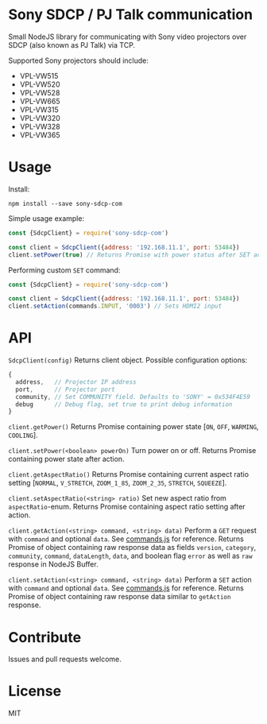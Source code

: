 Sony SDCP / PJ Talk communication
=================================

Small NodeJS library for communicating with Sony video projectors over SDCP (also known as PJ Talk) via TCP.

Supported Sony projectors should include:
* VPL-VW515
* VPL-VW520
* VPL-VW528
* VPL-VW665
* VPL-VW315
* VPL-VW320
* VPL-VW328
* VPL-VW365

Usage
=====

Install:
```
npm install --save sony-sdcp-com
```

Simple usage example:
```javascript
const {SdcpClient} = require('sony-sdcp-com')

const client = SdcpClient({address: '192.168.11.1', port: 53484})
client.setPower(true) // Returns Promise with power status after SET action
```

Performing custom `SET` command:
```javascript
const {SdcpClient} = require('sony-sdcp-com')

const client = SdcpClient({address: '192.168.11.1', port: 53484})
client.setAction(commands.INPUT, '0003') // Sets HDMI2 input
```

API
===

`SdcpClient(config)` Returns client object. Possible configuration options:
```javascript
{
  address,   // Projector IP address
  port,      // Projector port
  community, // Set COMMUNITY field. Defaults to 'SONY' = 0x534F4E59
  debug      // Debug flag, set true to print debug information
}
```

`client.getPower()` Returns Promise containing power state [`ON`, `OFF`, `WARMING`, `COOLING`].

`client.setPower(<boolean> powerOn)` Turn power on or off. Returns Promise containing power state after action.

`client.getAspectRatio()` Returns Promise containing current aspect ratio setting [`NORMAL`, `V_STRETCH`, `ZOOM_1_85`, `ZOOM_2_35`, `STRETCH`, `SQUEEZE`].

`client.setAspectRatio(<string> ratio)` Set new aspect ratio from `aspectRatio`-enum. Returns Promise containing aspect ratio setting after action.

`client.getAction(<string> command, <string> data)` Perform a `GET` request with `command` and optional `data`. See [commands.js](src/commands.js) for reference.
Returns Promise of object containing raw response data as fields `version`, `category`, `community`, `command`, `dataLength`, `data`,
and boolean flag `error` as well as `raw` response in NodeJS Buffer.

`client.setAction(<string> command, <string> data)` Perform a `SET` action with `command` and optional `data`. See [commands.js](src/commands.js) for reference.
Returns Promise of object containing raw response data similar to `getAction` response.


Contribute
==========

Issues and pull requests welcome.


License
=======

MIT
